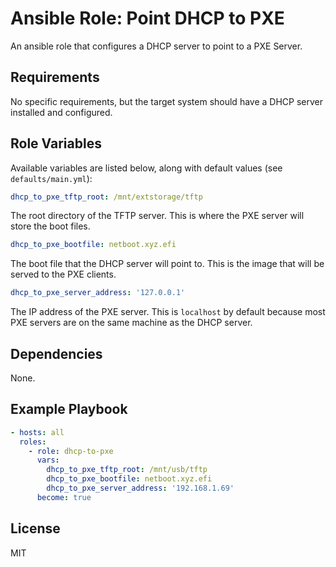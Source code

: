# Ansible Role: Point DHCP to PXE

An ansible role that configures a DHCP server to point to a PXE Server.

## Requirements

No specific requirements, but the target system should have a DHCP server installed and configured.

## Role Variables

Available variables are listed below, along with default values (see `defaults/main.yml`):

```yaml
dhcp_to_pxe_tftp_root: /mnt/extstorage/tftp
```

The root directory of the TFTP server. This is where the PXE server will store the boot files.

```yaml
dhcp_to_pxe_bootfile: netboot.xyz.efi
```

The boot file that the DHCP server will point to. This is the image that will be served to the PXE clients.

```yaml
dhcp_to_pxe_server_address: '127.0.0.1'
```

The IP address of the PXE server. This is `localhost` by default because most PXE servers are on the same machine as the DHCP server.

## Dependencies

None.

## Example Playbook

```yaml
- hosts: all
  roles:
    - role: dhcp-to-pxe
      vars:
        dhcp_to_pxe_tftp_root: /mnt/usb/tftp
        dhcp_to_pxe_bootfile: netboot.xyz.efi
        dhcp_to_pxe_server_address: '192.168.1.69'
      become: true
```

## License

MIT
